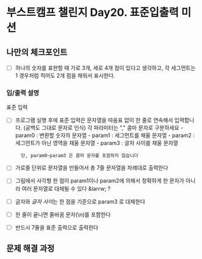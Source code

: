 # 부스트캠프 챌린지 Day20. 표준입출력 미션

## 나만의 체크포인트

-   [ ] 하나의 숫자를 표현할 때 가로 3개, 세로 4개 점이 있다고 생각하고, 각 세그먼트는 1 경우처럼 적어도 2개 점을 채워서 표시한다.

### 입/출력 설명

표준 입력

-   [ ] 프로그램 실행 후에 표준 입력은 문자열을 따옴표 없이 한 줄로 연속해서 입력합니다. (공백도 그대로 문자로 인식)
        각 파라미터는 "," 콤마 문자로 구분하세요 - param0 : 변환할 숫자의 문자열 - param1 : 세그먼트를 채울 문자열 - param2 : 세그먼트가 아닌 영역을 채울 문자열 - param3 : 글자 사이를 채울 문자열

        단, param0~param3 은 콤마 문자를 포함하지 않습니다

-   [ ] 가로줄 단위로 문자열을 만들어서 총 7줄 문자열을 차례대로 출력한다
-   [ ] 그림에서 사각형 한 점이 param1이나 param2에 의해서 정확하게 한 문자가 아니라 여러 문자열로 대체될 수 있다 &larrw; ?
-   [ ] 글자와 *글자 사이*는 한 점을 기준으로 param3 로 대체한다
-   [ ] 한 줄이 끝나면 줄바꿈 문자(\n)를 포함한다
-   [ ] 반드시 7줄을 표준 출력으로 출력한다

## 문제 해결 과정
